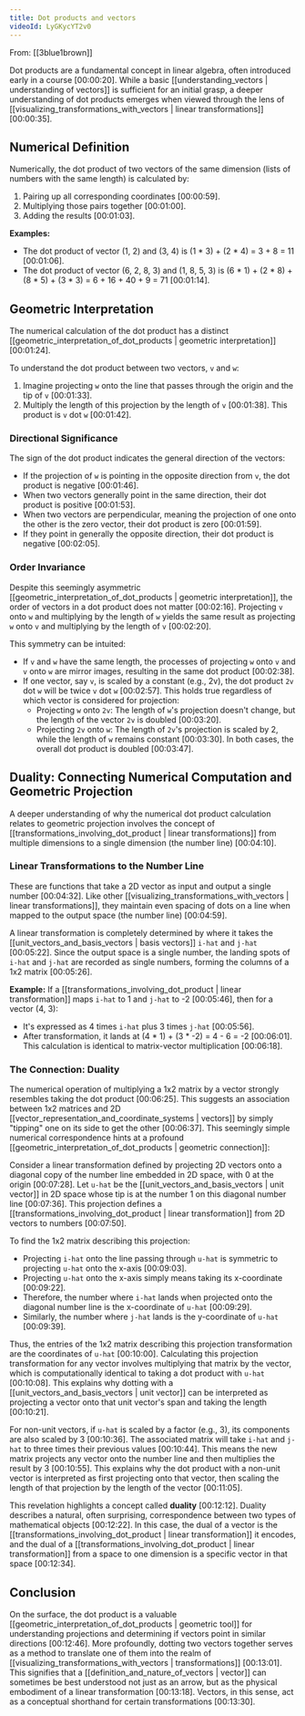 ```yaml
---
title: Dot products and vectors
videoId: LyGKycYT2v0
---
```


From: [[3blue1brown]] <br/> 

Dot products are a fundamental concept in linear algebra, often introduced early in a course <a class="yt-timestamp" data-t="00:00:20">[00:00:20]</a>. While a basic [[understanding_vectors | understanding of vectors]] is sufficient for an initial grasp, a deeper understanding of dot products emerges when viewed through the lens of [[visualizing_transformations_with_vectors | linear transformations]] <a class="yt-timestamp" data-t="00:00:35">[00:00:35]</a>.

## Numerical Definition
Numerically, the dot product of two vectors of the same dimension (lists of numbers with the same length) is calculated by:
1.  Pairing up all corresponding coordinates <a class="yt-timestamp" data-t="00:00:59">[00:00:59]</a>.
2.  Multiplying those pairs together <a class="yt-timestamp" data-t="00:01:00">[00:01:00]</a>.
3.  Adding the results <a class="yt-timestamp" data-t="00:01:03">[00:01:03]</a>.

**Examples:**
*   The dot product of vector (1, 2) and (3, 4) is (1 * 3) + (2 * 4) = 3 + 8 = 11 <a class="yt-timestamp" data-t="00:01:06">[00:01:06]</a>.
*   The dot product of vector (6, 2, 8, 3) and (1, 8, 5, 3) is (6 * 1) + (2 * 8) + (8 * 5) + (3 * 3) = 6 + 16 + 40 + 9 = 71 <a class="yt-timestamp" data-t="00:01:14">[00:01:14]</a>.

## Geometric Interpretation
The numerical calculation of the dot product has a distinct [[geometric_interpretation_of_dot_products | geometric interpretation]] <a class="yt-timestamp" data-t="00:01:24">[00:01:24]</a>.

To understand the dot product between two vectors, `v` and `w`:
1.  Imagine projecting `w` onto the line that passes through the origin and the tip of `v` <a class="yt-timestamp" data-t="00:01:33">[00:01:33]</a>.
2.  Multiply the length of this projection by the length of `v` <a class="yt-timestamp" data-t="00:01:38">[00:01:38]</a>. This product is `v` dot `w` <a class="yt-timestamp" data-t="00:01:42">[00:01:42]</a>.

### Directional Significance
The sign of the dot product indicates the general direction of the vectors:
*   If the projection of `w` is pointing in the opposite direction from `v`, the dot product is negative <a class="yt-timestamp" data-t="00:01:46">[00:01:46]</a>.
*   When two vectors generally point in the same direction, their dot product is positive <a class="yt-timestamp" data-t="00:01:53">[00:01:53]</a>.
*   When two vectors are perpendicular, meaning the projection of one onto the other is the zero vector, their dot product is zero <a class="yt-timestamp" data-t="00:01:59">[00:01:59]</a>.
*   If they point in generally the opposite direction, their dot product is negative <a class="yt-timestamp" data-t="00:02:05">[00:02:05]</a>.

### Order Invariance
Despite this seemingly asymmetric [[geometric_interpretation_of_dot_products | geometric interpretation]], the order of vectors in a dot product does not matter <a class="yt-timestamp" data-t="00:02:16">[00:02:16]</a>. Projecting `v` onto `w` and multiplying by the length of `w` yields the same result as projecting `w` onto `v` and multiplying by the length of `v` <a class="yt-timestamp" data-t="00:02:20">[00:02:20]</a>.

This symmetry can be intuited:
*   If `v` and `w` have the same length, the processes of projecting `w` onto `v` and `v` onto `w` are mirror images, resulting in the same dot product <a class="yt-timestamp" data-t="00:02:38">[00:02:38]</a>.
*   If one vector, say `v`, is scaled by a constant (e.g., 2v), the dot product `2v` dot `w` will be twice `v` dot `w` <a class="yt-timestamp" data-t="00:02:57">[00:02:57]</a>. This holds true regardless of which vector is considered for projection:
    *   Projecting `w` onto `2v`: The length of `w`'s projection doesn't change, but the length of the vector `2v` is doubled <a class="yt-timestamp" data-t="00:03:20">[00:03:20]</a>.
    *   Projecting `2v` onto `w`: The length of `2v`'s projection is scaled by 2, while the length of `w` remains constant <a class="yt-timestamp" data-t="00:03:30">[00:03:30]</a>.
    In both cases, the overall dot product is doubled <a class="yt-timestamp" data-t="00:03:47">[00:03:47]</a>.

## Duality: Connecting Numerical Computation and Geometric Projection
A deeper understanding of why the numerical dot product calculation relates to geometric projection involves the concept of [[transformations_involving_dot_product | linear transformations]] from multiple dimensions to a single dimension (the number line) <a class="yt-timestamp" data-t="00:04:10">[00:04:10]</a>.

### Linear Transformations to the Number Line
These are functions that take a 2D vector as input and output a single number <a class="yt-timestamp" data-t="00:04:32">[00:04:32]</a>. Like other [[visualizing_transformations_with_vectors | linear transformations]], they maintain even spacing of dots on a line when mapped to the output space (the number line) <a class="yt-timestamp" data-t="00:04:59">[00:04:59]</a>.

A linear transformation is completely determined by where it takes the [[unit_vectors_and_basis_vectors | basis vectors]] `i-hat` and `j-hat` <a class="yt-timestamp" data-t="00:05:22">[00:05:22]</a>. Since the output space is a single number, the landing spots of `i-hat` and `j-hat` are recorded as single numbers, forming the columns of a 1x2 matrix <a class="yt-timestamp" data-t="00:05:26">[00:05:26]</a>.

**Example:**
If a [[transformations_involving_dot_product | linear transformation]] maps `i-hat` to 1 and `j-hat` to -2 <a class="yt-timestamp" data-t="00:05:46">[00:05:46]</a>, then for a vector (4, 3):
*   It's expressed as 4 times `i-hat` plus 3 times `j-hat` <a class="yt-timestamp" data-t="00:05:56">[00:05:56]</a>.
*   After transformation, it lands at (4 * 1) + (3 * -2) = 4 - 6 = -2 <a class="yt-timestamp" data-t="00:06:01">[00:06:01]</a>.
This calculation is identical to matrix-vector multiplication <a class="yt-timestamp" data-t="00:06:18">[00:06:18]</a>.

### The Connection: Duality
The numerical operation of multiplying a 1x2 matrix by a vector strongly resembles taking the dot product <a class="yt-timestamp" data-t="00:06:25">[00:06:25]</a>. This suggests an association between 1x2 matrices and 2D [[vector_representation_and_coordinate_systems | vectors]] by simply "tipping" one on its side to get the other <a class="yt-timestamp" data-t="00:06:37">[00:06:37]</a>. This seemingly simple numerical correspondence hints at a profound [[geometric_interpretation_of_dot_products | geometric connection]]:

Consider a linear transformation defined by projecting 2D vectors onto a diagonal copy of the number line embedded in 2D space, with 0 at the origin <a class="yt-timestamp" data-t="00:07:28">[00:07:28]</a>. Let `u-hat` be the [[unit_vectors_and_basis_vectors | unit vector]] in 2D space whose tip is at the number 1 on this diagonal number line <a class="yt-timestamp" data-t="00:07:36">[00:07:36]</a>. This projection defines a [[transformations_involving_dot_product | linear transformation]] from 2D vectors to numbers <a class="yt-timestamp" data-t="00:07:50">[00:07:50]</a>.

To find the 1x2 matrix describing this projection:
*   Projecting `i-hat` onto the line passing through `u-hat` is symmetric to projecting `u-hat` onto the x-axis <a class="yt-timestamp" data-t="00:09:03">[00:09:03]</a>.
*   Projecting `u-hat` onto the x-axis simply means taking its x-coordinate <a class="yt-timestamp" data-t="00:09:22">[00:09:22]</a>.
*   Therefore, the number where `i-hat` lands when projected onto the diagonal number line is the x-coordinate of `u-hat` <a class="yt-timestamp" data-t="00:09:29">[00:09:29]</a>.
*   Similarly, the number where `j-hat` lands is the y-coordinate of `u-hat` <a class="yt-timestamp" data-t="00:09:39">[00:09:39]</a>.

Thus, the entries of the 1x2 matrix describing this projection transformation are the coordinates of `u-hat` <a class="yt-timestamp" data-t="00:10:00">[00:10:00]</a>. Calculating this projection transformation for any vector involves multiplying that matrix by the vector, which is computationally identical to taking a dot product with `u-hat` <a class="yt-timestamp" data-t="00:10:08">[00:10:08]</a>. This explains why dotting with a [[unit_vectors_and_basis_vectors | unit vector]] can be interpreted as projecting a vector onto that unit vector's span and taking the length <a class="yt-timestamp" data-t="00:10:21">[00:10:21]</a>.

For non-unit vectors, if `u-hat` is scaled by a factor (e.g., 3), its components are also scaled by 3 <a class="yt-timestamp" data-t="00:10:36">[00:10:36]</a>. The associated matrix will take `i-hat` and `j-hat` to three times their previous values <a class="yt-timestamp" data-t="00:10:44">[00:10:44]</a>. This means the new matrix projects any vector onto the number line and then multiplies the result by 3 <a class="yt-timestamp" data-t="00:10:55">[00:10:55]</a>. This explains why the dot product with a non-unit vector is interpreted as first projecting onto that vector, then scaling the length of that projection by the length of the vector <a class="yt-timestamp" data-t="00:11:05">[00:11:05]</a>.

This revelation highlights a concept called **duality** <a class="yt-timestamp" data-t="00:12:12">[00:12:12]</a>. Duality describes a natural, often surprising, correspondence between two types of mathematical objects <a class="yt-timestamp" data-t="00:12:22">[00:12:22]</a>. In this case, the dual of a vector is the [[transformations_involving_dot_product | linear transformation]] it encodes, and the dual of a [[transformations_involving_dot_product | linear transformation]] from a space to one dimension is a specific vector in that space <a class="yt-timestamp" data-t="00:12:34">[00:12:34]</a>.

## Conclusion
On the surface, the dot product is a valuable [[geometric_interpretation_of_dot_products | geometric tool]] for understanding projections and determining if vectors point in similar directions <a class="yt-timestamp" data-t="00:12:46">[00:12:46]</a>. More profoundly, dotting two vectors together serves as a method to translate one of them into the realm of [[visualizing_transformations_with_vectors | transformations]] <a class="yt-timestamp" data-t="00:13:01">[00:13:01]</a>. This signifies that a [[definition_and_nature_of_vectors | vector]] can sometimes be best understood not just as an arrow, but as the physical embodiment of a linear transformation <a class="yt-timestamp" data-t="00:13:18">[00:13:18]</a>. Vectors, in this sense, act as a conceptual shorthand for certain transformations <a class="yt-timestamp" data-t="00:13:30">[00:13:30]</a>.